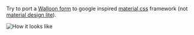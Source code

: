 Try to port a [Walloon form](http://forms6.wallonie.be/formulaires/AttestationTCNA.pdf)
to google inspired [material css](http://materializecss.com/) framework (not [material design lite](https://github.com/google/material-design-lite)).

![[How it looks like](http://mestachs.github.io/experiment/material/)](https://raw.githubusercontent.com/mestachs/experiment/master/material/screenshot.png "How it looks like")

